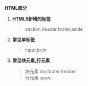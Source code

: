 **HTML部分**
  
1. **HTML5新增的标签**
    > section,header,footer,aside
2. **常见单标签**
    > input,br,hr
3. **常见块元素,行元素**
	> 块元素 div,footer,header <br/>
	> 行元素 span,i

